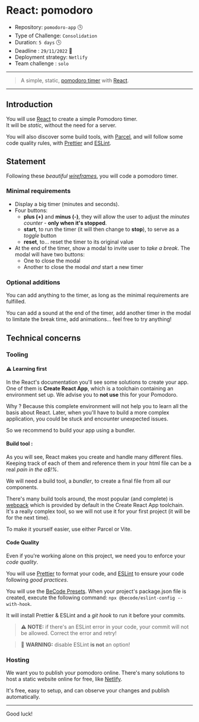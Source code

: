 # React: pomodoro

- Repository: `pomodoro-app` 🕓
- Type of Challenge: `Consolidation`
- Duration: `5 days` 🕓
- Deadline : `29/11/2022` 🔔
- Deployment strategy: `Netlify`
- Team challenge : `solo`

---

> A simple, static, [pomodoro timer](https://en.wikipedia.org/wiki/Pomodoro_Technique) with [React](https://reactjs.org).

---

## Introduction

You will use [React](https://reactjs.org) to create a simple Pomodoro timer.  
It will be _static_, without the need for a server.

You will also discover some build tools, with [Parcel](https://parceljs.org/), and will follow some code quality rules, with [Prettier](https://prettier.io) and [ESLint](https://eslint.org).

## Statement

Following these _beautiful [wireframes](./wireframes.jpg)_, you will code a pomodoro timer.

### Minimal requirements

- Display a big timer (minutes and seconds).
- Four buttons:
  - **plus (+)** and **minus (-)**, they will allow the user to adjust the _minutes counter_ - **only when it's stopped**.
  - **start**, to run the timer (it will then change to **stop**), to serve as a _toggle_ button
  - **reset**, to… reset the timer to its original value
- At the end of the timer, show a modal to invite user to _take a break_. The modal will have two buttons:
  - One to close the modal
  - Another to close the modal _and_ start a new timer

### Optional additions

You can add anything to the timer, as long as the minimal requirements are fulfilled.

You can add a sound at the end of the timer, add another timer in the modal to limitate the break time, add animations… feel free to try anything!

## Technical concerns

### Tooling

#### ⚠️ Learning first

In the React's documentation you'll see some solutions to create your app. One of them is **Create React App**, which is a toolchain containing an environment set up. We advise you to **not use** this for your Pomodoro.

Why ? Because this complete environment will not help you to learn all the basis about React. Later, when you'll have to build a more complex application, you could be stuck and encounter unexpected issues.

So we recommend to build your app using a bundler.

#### Build tool :

As you will see, React makes you create and handle many different files.  
Keeping track of each of them and reference them in your html file can be a real _pain in the a$!%_.

We will need a build tool, a _bundler_, to create a final file from all our components.

There's many build tools around, the most popular (and complete) is [webpack](https://webpack.js.org) which is provided by default in the Create React App toolchain.  
It's a really complex tool, so we will not use it for your first project (it will be for the next time).

To make it yourself easier, use either Parcel or Vite.

#### Code Quality

Even if you're working alone on this project, we need you to enforce your _code quality_.

You will use [Prettier](https://prettier.io) to format your code, and [ESLint](https://eslint.org) to ensure your code following _good practices_.

You will use the [BeCode Presets](https://github.com/becodeorg/eslint-config). When your project's package.json file is created, execute the following command: `npx @becode/eslint-config --with-hook`.

It will install Prettier & ESLint and a _git hook_ to run it before your commits.

> ⚠️ **NOTE:** if there's an ESLint error in your code, your commit will not be allowed. Correct the error and retry!

> 🧨 **WARNING:** disable ESLint **is not** an option!

### Hosting

We want you to publish your pomodoro online. There's many solutions to host a static website online for free, like [Netlify](https://www.netlify.com).

It's free, easy to setup, and can observe your changes and publish automatically.

---

Good luck!
